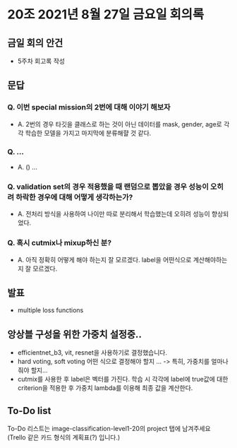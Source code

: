 # 20조 2021년 8월 27일 금요일 회의록
## 금일 회의 안건

- 5주차 회고록 작성

## 문답

### Q. 이번 special mission의 2번에 대해 이야기 해보자

- A. 2번의 경우 타깃을 클래스로 하는 것이 아닌 데이터를 mask, gender, age로 각각 학습한 모델을 가지고 마지막에 분류해햘 것 같다.

### Q. ...

- A. () ...

### Q. validation set의 경우 적용했을 때 랜덤으로 뽑았을 경우 성능이 오히려 하락한 경우에 대해 어떻게 생각하는가?

- A. 전처리 방식을 사용하여 나이만 따로 분리해서 학습했는데 오히려 성능이 향상되었다.

### Q. 혹시 cutmix나 mixup하신 분?

- A. 아직 정확히 어떻게 해야 하는지 잘 모르겠다. label을 어떤식으로 계산해야하는지 잘 모르겠다.


## 발표
- multiple loss functions

## 앙상블 구성을 위한 가중치 설정중..
- efficientnet_b3, vit, resnet을 사용하기로 결정했습니다.
- hard voting, soft voting 어떤 식으로 결정해야 할지 ... -> 특히, 가중치를 얼마나 줘야 할지...
- cutmix를 사용한 후 label은 벡터를 가진다. 학습 시 각각에 label에 true값에 대한 criterion을 적용한 후 가중치 lambda를 이용해 최종 값을 계산한다.


## To-Do list
To-Do 리스트는 image-classification-level1-20의 project 탭에 남겨주세요 (Trello 같은 카드 형식의 계획표(?) 입니다.)